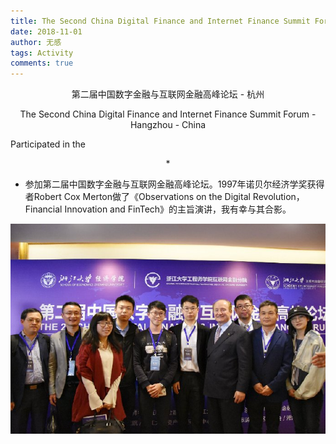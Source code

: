 ```yaml
---
title: The Second China Digital Finance and Internet Finance Summit Forum / 参加第二届中国数字金融与互联网金融高峰论坛
date: 2018-11-01
author: 无感
tags: Activity
comments: true
---
```


<p style="text-align:center;">第二届中国数字金融与互联网金融高峰论坛 - 杭州 </p>

<p style="text-align:center;"> The Second China Digital Finance and Internet Finance Summit Forum - Hangzhou - China </p>

Participated in the

<p style="text-align:center;">*</p>

* 参加第二届中国数字金融与互联网金融高峰论坛。1997年诺贝尔经济学奖获得者Robert Cox Merton做了《Observations on the Digital Revolution，Financial Innovation and FinTech》的主旨演讲，我有幸与其合影。

<center><img src="/images/20181101Digital/20181101Digital_0.jpg"></img></center>

<!--more-->

